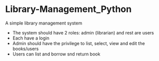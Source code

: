 # Library-Management_Python

A simple library management system

- The system should have 2 roles: admin (librarian) and rest are users
- Each have a login
- Admin should have the privilege to list, select, view and edit the books/users
- Users can list and borrow snd return book
